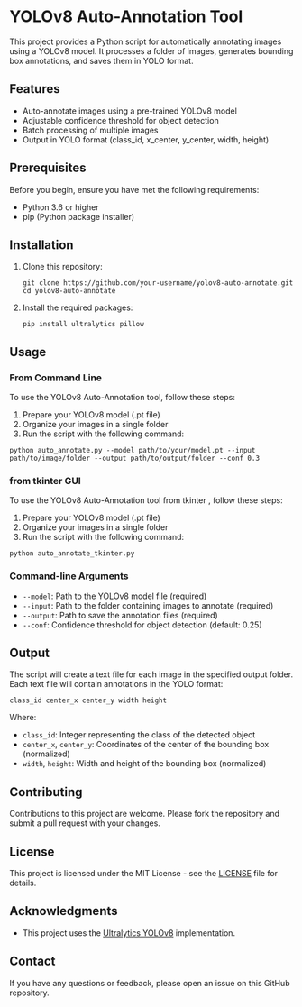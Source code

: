 # YOLOv8 Auto-Annotation Tool

This project provides a Python script for automatically annotating images using a YOLOv8 model. It processes a folder of images, generates bounding box annotations, and saves them in YOLO format.

## Features

- Auto-annotate images using a pre-trained YOLOv8 model
- Adjustable confidence threshold for object detection
- Batch processing of multiple images
- Output in YOLO format (class_id, x_center, y_center, width, height)

## Prerequisites

Before you begin, ensure you have met the following requirements:

- Python 3.6 or higher
- pip (Python package installer)

## Installation

1. Clone this repository:
   ```
   git clone https://github.com/your-username/yolov8-auto-annotate.git
   cd yolov8-auto-annotate
   ```

2. Install the required packages:
   ```
   pip install ultralytics pillow
   ```

## Usage

### From Command Line
To use the YOLOv8 Auto-Annotation tool, follow these steps:

1. Prepare your YOLOv8 model (.pt file)
2. Organize your images in a single folder
3. Run the script with the following command:

```
python auto_annotate.py --model path/to/your/model.pt --input path/to/image/folder --output path/to/output/folder --conf 0.3
```
### from tkinter GUI
To use the YOLOv8 Auto-Annotation tool from tkinter , follow these steps:

1. Prepare your YOLOv8 model (.pt file)
2. Organize your images in a single folder
3. Run the script with the following command:

```
python auto_annotate_tkinter.py
```


### Command-line Arguments

- `--model`: Path to the YOLOv8 model file (required)
- `--input`: Path to the folder containing images to annotate (required)
- `--output`: Path to save the annotation files (required)
- `--conf`: Confidence threshold for object detection (default: 0.25)

## Output

The script will create a text file for each image in the specified output folder. Each text file will contain annotations in the YOLO format:

```
class_id center_x center_y width height
```

Where:
- `class_id`: Integer representing the class of the detected object
- `center_x`, `center_y`: Coordinates of the center of the bounding box (normalized)
- `width`, `height`: Width and height of the bounding box (normalized)

## Contributing

Contributions to this project are welcome. Please fork the repository and submit a pull request with your changes.

## License

This project is licensed under the MIT License - see the [LICENSE](LICENSE) file for details.

## Acknowledgments

- This project uses the [Ultralytics YOLOv8](https://github.com/ultralytics/ultralytics) implementation.

## Contact

If you have any questions or feedback, please open an issue on this GitHub repository.
